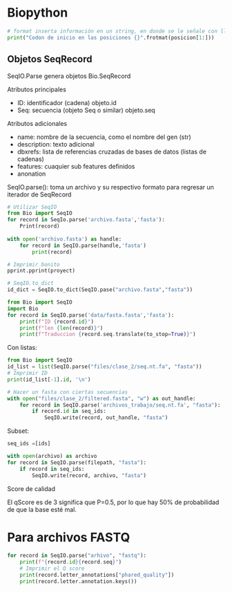 # Biopython

```python
# format inserta información en un string, en donde se le señale con llaves.
print("Codon de inicio en las posiciones {}".frotmat(posicion[1:]))
```

## Objetos SeqRecord 

SeqIO.Parse genera objetos Bio.SeqRecord 

Atributos principales 

- ID: identificador (cadena) objeto.id
- Seq: secuencia (objeto Seq o similar) objeto.seq

Atributos adicionales 

- name: nombre de la secuencia, como el nombre del gen (str)
- description: texto adicional
- dbxrefs: lista de referencias cruzadas de bases de datos (listas de cadenas) 
- features: cuaquier sub features definidos
- anonation

SeqIO.parse(): toma un archivo y su respectivo formato para regresar un iterador de SeqRecord

```python
# Utilizar SeqIO
from Bio import SeqIO
for record in SeqIo.parse('archivo.fasta','fasta'):
	Print(record)
	
with open('archivo.fasta') as handle:
	for record in SeqIO.parse(handle,'fasta')
		print(record)

# Imprimir bonito
pprint.pprint(proyect)

# SeqIO.to_dict
id_dict = SeqIO.to_dict(SeqIO.pase("archivo.fasta","fasta"))

from Bio import SeqIO
import Bio
for record in SeqIO.parse('data/fasta.fasta','fasta'):
    print(f"ID {record.id}")
    print(f"len {len(record)}")
    print(f"Traduccion {record.seq.translate(to_stop=True)}")
```

Con listas:

```python
from Bio import SeqIO
id_list = list(SeqIO.parse("files/clase_2/seq.nt.fa", "fasta"))
# Imprimir ID
print(id_list[-1].id, '\n') 

# Hacer un fasta con ciertas secuencias 
with open("files/clase_2/filtered.fasta", "w") as out_handle:
    for record in SeqIO.parse('archivos_trabajo/seq.nt.fa', "fasta"):
        if record.id in seq_ids:
            SeqIO.write(record, out_handle, "fasta")
```

Subset:

```python
seq_ids =[ids]

with open(archivo) as archivo
for record in SeqIO.parse(filepath, "fasta"):
	if record in seq_ids:
		SeqIO.write(record, archivo, "fasta")
```

Score de calidad

El qScore es de 3 significa que P=0.5, por lo que hay 50% de probabilidad de que la base esté mal. 

# Para archivos FASTQ

```python
for record in SeqIO.parse("arhivo", "fastq"):
	print(f"{record.id}{record.seq}")
	# Imprimir el Q score
	print(record.letter_annotations["phared_quality"])
	print(record.letter.annotation.keys())
```


